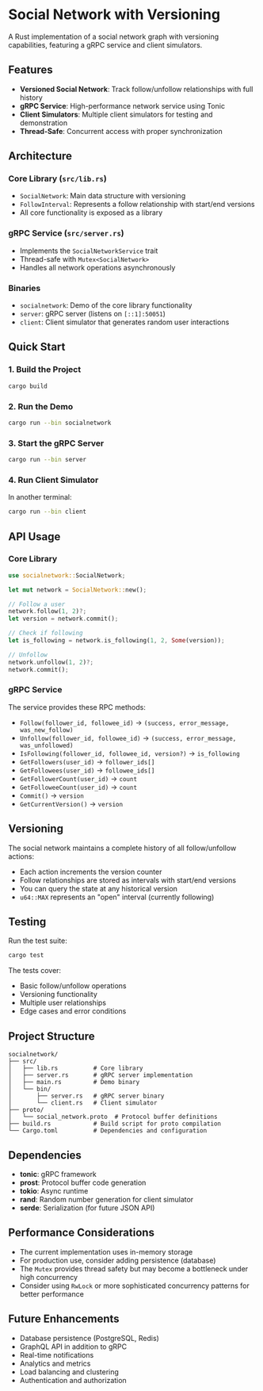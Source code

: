 # Social Network with Versioning

A Rust implementation of a social network graph with versioning capabilities, featuring a gRPC service and client simulators.

## Features

- **Versioned Social Network**: Track follow/unfollow relationships with full history
- **gRPC Service**: High-performance network service using Tonic
- **Client Simulators**: Multiple client simulators for testing and demonstration
- **Thread-Safe**: Concurrent access with proper synchronization

## Architecture

### Core Library (`src/lib.rs`)
- `SocialNetwork`: Main data structure with versioning
- `FollowInterval`: Represents a follow relationship with start/end versions
- All core functionality is exposed as a library

### gRPC Service (`src/server.rs`)
- Implements the `SocialNetworkService` trait
- Thread-safe with `Mutex<SocialNetwork>`
- Handles all network operations asynchronously

### Binaries
- `socialnetwork`: Demo of the core library functionality
- `server`: gRPC server (listens on `[::1]:50051`)
- `client`: Client simulator that generates random user interactions

## Quick Start

### 1. Build the Project
```bash
cargo build
```

### 2. Run the Demo
```bash
cargo run --bin socialnetwork
```

### 3. Start the gRPC Server
```bash
cargo run --bin server
```

### 4. Run Client Simulator
In another terminal:
```bash
cargo run --bin client
```

## API Usage

### Core Library
```rust
use socialnetwork::SocialNetwork;

let mut network = SocialNetwork::new();

// Follow a user
network.follow(1, 2)?;
let version = network.commit();

// Check if following
let is_following = network.is_following(1, 2, Some(version));

// Unfollow
network.unfollow(1, 2)?;
network.commit();
```

### gRPC Service
The service provides these RPC methods:
- `Follow(follower_id, followee_id)` → `(success, error_message, was_new_follow)`
- `Unfollow(follower_id, followee_id)` → `(success, error_message, was_unfollowed)`
- `IsFollowing(follower_id, followee_id, version?)` → `is_following`
- `GetFollowers(user_id)` → `follower_ids[]`
- `GetFollowees(user_id)` → `followee_ids[]`
- `GetFollowerCount(user_id)` → `count`
- `GetFolloweeCount(user_id)` → `count`
- `Commit()` → `version`
- `GetCurrentVersion()` → `version`

## Versioning

The social network maintains a complete history of all follow/unfollow actions:

- Each action increments the version counter
- Follow relationships are stored as intervals with start/end versions
- You can query the state at any historical version
- `u64::MAX` represents an "open" interval (currently following)

## Testing

Run the test suite:
```bash
cargo test
```

The tests cover:
- Basic follow/unfollow operations
- Versioning functionality
- Multiple user relationships
- Edge cases and error conditions

## Project Structure

```
socialnetwork/
├── src/
│   ├── lib.rs          # Core library
│   ├── server.rs       # gRPC server implementation
│   ├── main.rs         # Demo binary
│   └── bin/
│       ├── server.rs   # gRPC server binary
│       └── client.rs   # Client simulator
├── proto/
│   └── social_network.proto  # Protocol buffer definitions
├── build.rs            # Build script for proto compilation
└── Cargo.toml          # Dependencies and configuration
```

## Dependencies

- **tonic**: gRPC framework
- **prost**: Protocol buffer code generation
- **tokio**: Async runtime
- **rand**: Random number generation for client simulator
- **serde**: Serialization (for future JSON API)

## Performance Considerations

- The current implementation uses in-memory storage
- For production use, consider adding persistence (database)
- The `Mutex` provides thread safety but may become a bottleneck under high concurrency
- Consider using `RwLock` or more sophisticated concurrency patterns for better performance

## Future Enhancements

- Database persistence (PostgreSQL, Redis)
- GraphQL API in addition to gRPC
- Real-time notifications
- Analytics and metrics
- Load balancing and clustering
- Authentication and authorization
